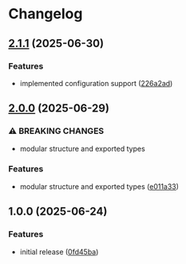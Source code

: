 # Changelog

## [2.1.1](https://github.com/dnrovs/mineos-market-js/compare/v2.0.0...v2.1.1) (2025-06-30)


### Features

* implemented configuration support ([226a2ad](https://github.com/dnrovs/mineos-market-js/commit/226a2ada4920a1a3013a8f76a9a5222812d0ede9))

## [2.0.0](https://github.com/dnrovs/mineos-market-js/compare/v1.0.0...v2.0.0) (2025-06-29)


### ⚠ BREAKING CHANGES

* modular structure and exported types

### Features

* modular structure and exported types ([e011a33](https://github.com/dnrovs/mineos-market-js/commit/e011a33763e28753c1c0bfda6d6439871e4d78e9))

## 1.0.0 (2025-06-24)


### Features

* initial release ([0fd45ba](https://github.com/dnrovs/mineos-market-js/commit/0fd45ba149126dd2579bfc63a7875ce35d9921ff))
